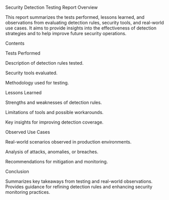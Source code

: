 Security Detection Testing Report
Overview

This report summarizes the tests performed, lessons learned, and observations from evaluating detection rules, security tools, and real-world use cases. It aims to provide insights into the effectiveness of detection strategies and to help improve future security operations.

Contents

Tests Performed

Description of detection rules tested.

Security tools evaluated.

Methodology used for testing.

Lessons Learned

Strengths and weaknesses of detection rules.

Limitations of tools and possible workarounds.

Key insights for improving detection coverage.

Observed Use Cases

Real-world scenarios observed in production environments.

Analysis of attacks, anomalies, or breaches.

Recommendations for mitigation and monitoring.

Conclusion

Summarizes key takeaways from testing and real-world observations. Provides guidance for refining detection rules and enhancing security monitoring practices.

